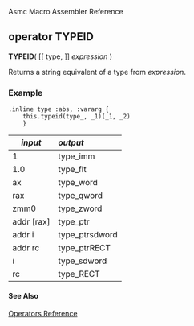 Asmc Macro Assembler Reference

## operator TYPEID

**TYPEID**( [[ type, ]] _expression_ )


Returns a string equivalent of a type from _expression_.

### Example

```assembly
.inline type :abs, :vararg {
    this.typeid(type_, _1)(_1, _2)
    }
```

| _input_ | _output_ |
| ------ |:------- |
| 1 | type_imm |
| 1.0 | type_flt |
| ax | type_word |
| rax | type_qword |
| zmm0 | type_zword |
| addr [rax] | type_ptr |
| addr i | type_ptrsdword |
| addr rc | type_ptrRECT |
| i | type_sdword |
| rc | type_RECT |

#### See Also

[Operators Reference](readme.md)
